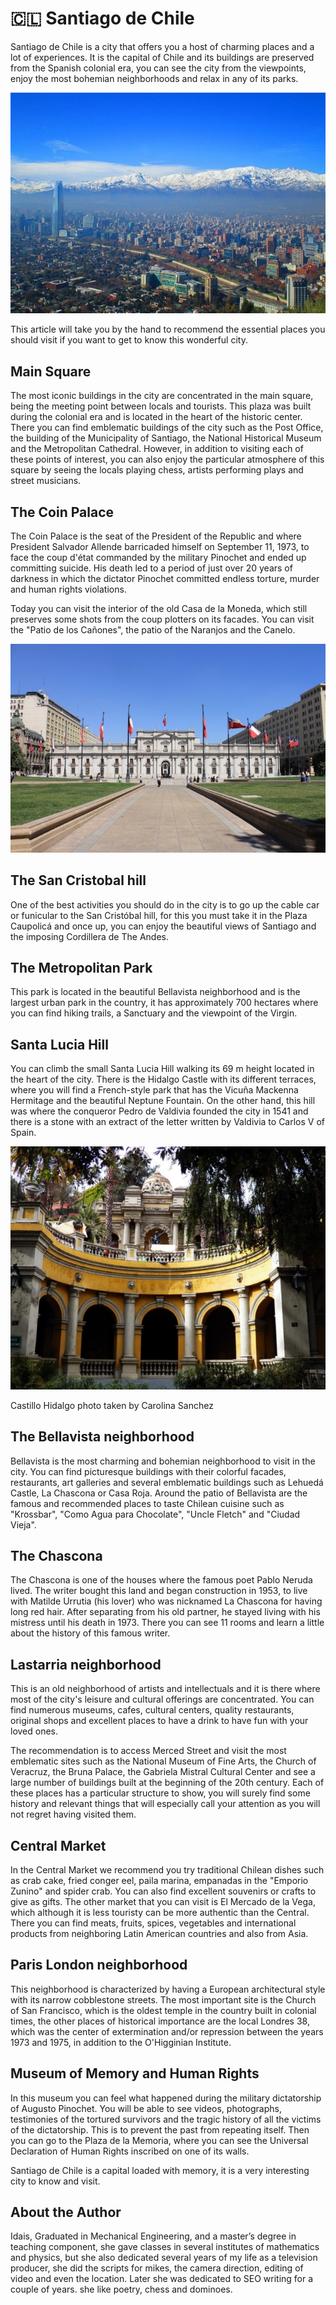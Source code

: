 # 🇨🇱 Santiago de Chile

Santiago de Chile is a city that offers you a host of charming places
and a lot of experiences. It is the capital of Chile and its buildings
are preserved from the Spanish colonial era, you can see the city from
the viewpoints, enjoy the most bohemian neighborhoods and relax in any
of its parks.

![Santiago de Chile](_static/images/santiago-de-chile/image1.jpeg)

This article will take you by the hand to recommend the essential places
you should visit if you want to get to know this wonderful city.

## Main Square

The most iconic buildings in the city are concentrated in the main
square, being the meeting point between locals and tourists. This plaza
was built during the colonial era and is located in the heart of the
historic center. There you can find emblematic buildings of the city
such as the Post Office, the building of the Municipality of Santiago,
the National Historical Museum and the Metropolitan Cathedral. However,
in addition to visiting each of these points of interest, you can also
enjoy the particular atmosphere of this square by seeing the locals
playing chess, artists performing plays and street musicians.

## The Coin Palace

The Coin Palace is the seat of the President of the Republic and where
President Salvador Allende barricaded himself on September 11, 1973, to
face the coup d\'état commanded by the military Pinochet and ended up
committing suicide. His death led to a period of just over 20 years of
darkness in which the dictator Pinochet committed endless torture,
murder and human rights violations.

Today you can visit the interior of the old Casa de la Moneda, which
still preserves some shots from the coup plotters on its facades. You
can visit the "Patio de los Cañones", the patio of the Naranjos and the
Canelo.

![The Coin Palace](_static/images/santiago-de-chile/image2.jpeg)

## The San Cristobal hill

One of the best activities you should do in the city is to go up the
cable car or funicular to the San Cristóbal hill, for this you must take
it in the Plaza Caupolicá and once up, you can enjoy the beautiful views
of Santiago and the imposing Cordillera de The Andes.

## The Metropolitan Park

This park is located in the beautiful Bellavista neighborhood and is the
largest urban park in the country, it has approximately 700 hectares
where you can find hiking trails, a Sanctuary and the viewpoint of the
Virgin.

## Santa Lucia Hill

You can climb the small Santa Lucia Hill walking its 69 m height located
in the heart of the city. There is the Hidalgo Castle with its different
terraces, where you will find a French-style park that has the Vicuña
Mackenna Hermitage and the beautiful Neptune Fountain. On the other
hand, this hill was where the conqueror Pedro de Valdivia founded the
city in 1541 and there is a stone with an extract of the letter written
by Valdivia to Carlos V of Spain.

![Santa Lucia Hill](_static/images/santiago-de-chile/image3.jpeg)

Castillo Hidalgo photo taken by Carolina Sanchez

## The Bellavista neighborhood

Bellavista is the most charming and bohemian neighborhood to visit in
the city. You can find picturesque buildings with their colorful
facades, restaurants, art galleries and several emblematic buildings
such as Lehuedá Castle, La Chascona or Casa Roja. Around the patio of
Bellavista are the famous and recommended places to taste Chilean
cuisine such as \"Krossbar\", \"Como Agua para Chocolate\", \"Uncle
Fletch\" and \"Ciudad Vieja\".

## The Chascona

The Chascona is one of the houses where the famous poet Pablo Neruda
lived. The writer bought this land and began construction in 1953, to
live with Matilde Urrutia (his lover) who was nicknamed La Chascona for
having long red hair. After separating from his old partner, he stayed
living with his mistress until his death in 1973. There you can see 11
rooms and learn a little about the history of this famous writer.

## Lastarria neighborhood

This is an old neighborhood of artists and intellectuals and it is there
where most of the city\'s leisure and cultural offerings are
concentrated. You can find numerous museums, cafes, cultural centers,
quality restaurants, original shops and excellent places to have a drink
to have fun with your loved ones.

The recommendation is to access Merced Street and visit the most
emblematic sites such as the National Museum of Fine Arts, the Church of
Veracruz, the Bruna Palace, the Gabriela Mistral Cultural Center and see
a large number of buildings built at the beginning of the 20th century.
Each of these places has a particular structure to show, you will surely
find some history and relevant things that will especially call your
attention as you will not regret having visited them.

## Central Market

In the Central Market we recommend you try traditional Chilean dishes
such as crab cake, fried conger eel, paila marina, empanadas in the
\"Emporio Zunino\" and spider crab. You can also find excellent
souvenirs or crafts to give as gifts. The other market that you can
visit is El Mercado de la Vega, which although it is less touristy can
be more authentic than the Central. There you can find meats, fruits,
spices, vegetables and international products from neighboring Latin
American countries and also from Asia.

## Paris London neighborhood

This neighborhood is characterized by having a European architectural
style with its narrow cobblestone streets. The most important site is
the Church of San Francisco, which is the oldest temple in the country
built in colonial times, the other places of historical importance are
the local Londres 38, which was the center of extermination and/or
repression between the years 1973 and 1975, in addition to the
O\'Higginian Institute.

## Museum of Memory and Human Rights

In this museum you can feel what happened during the military
dictatorship of Augusto Pinochet. You will be able to see videos,
photographs, testimonies of the tortured survivors and the tragic
history of all the victims of the dictatorship. This is to prevent the
past from repeating itself. Then you can go to the Plaza de la Memoria,
where you can see the Universal Declaration of Human Rights inscribed on
one of its walls.

Santiago de Chile is a capital loaded with memory, it is a very
interesting city to know and visit.

## About the Author

Idais, Graduated in Mechanical Engineering, and a master’s degree in teaching component, she gave classes in several institutes of mathematics and physics, but she also dedicated several years of my life as a television producer, she did the scripts for mikes, the camera direction, editing of video and even the location. Later she was dedicated to SEO writing for a couple of years. she like poetry, chess and dominoes.
